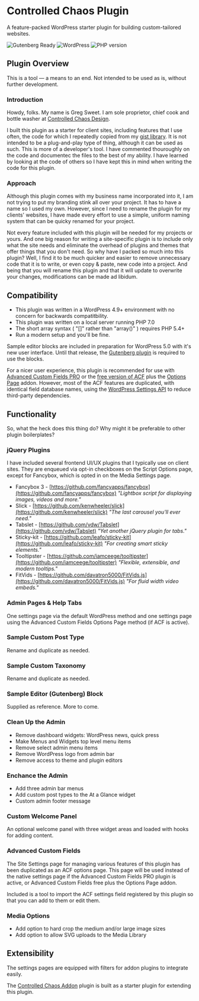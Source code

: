 # Controlled Chaos Plugin

A feature-packed WordPress starter plugin for building custom-tailored websites.

![Gutenberg Ready](https://img.shields.io/badge/Gutenberg-ready-blue.svg)
![WordPress](https://img.shields.io/wordpress/v/akismet.svg?style=flat-square)
![PHP version](https://img.shields.io/php-eye/symfony/symfony.svg?style=flat-square)

## Plugin Overview

This is a tool — a means to an end. Not intended to be used as is, without further development.

### Introduction

Howdy, folks. My name is Greg Sweet. I am sole proprietor, chief cook and bottle washer at [Controlled Chaos Design](http://ccdzine.com/).

I built this plugin as a starter for client sites, including features that I use often, the code for which I repeatedly copied from my [gist library](https://gist.github.com/ControlledChaos). It is not intended to be a plug-and-play type of thing, although it can be used as such. This is more of a developer's tool. I have commented thouroughly on the code and documentec the files to the best of my ability. I have learned by looking at the code of others so I have kept this in mind when writing the code for this plugin.

### Approach

Although this plugin comes with my business name incorporated into it, I am not trying to put my branding stink all over your project. It has to have a name so I used my own. However, since I need to rename the plugin for my clients' websites, I have made every effort to use a simple, uniform naming system that can be quicky renamed for your project.

Not every feature included with this plugin will be needed for my projects or yours. And one big reason for writing a site-specific plugin is to include only what the site needs and eliminate the overhead of plugins and themes that offer things that you don't need. So why have I packed so much into this plugin? Well, I find it to be much quicker and easier to remove unnecessary code that it is to write, or even copy & paste, new code into a project. And being that you will rename this plugin and that it will update to overwrite your changes, modifications can be made ad libidum.

## Compatibility

* This plugin was written in a WordPress 4.9+ environment with no concern for backwards compatitbility.
* This plugin was written on a local server running PHP 7.0
* The short array syntax ( "[]" rather than "array()" ) requires PHP 5.4+
* Run a modern setup and you'll be fine.

Sample editor blocks are included in preparation for WordPress 5.0 with it's new user interface. Until that release, the [Gutenberg plugin](https://wordpress.org/plugins/gutenberg/) is required to use the blocks.

For a nicer user experience, this plugin is recommended for use with [Advanced Custom Fields PRO](https://www.advancedcustomfields.com/pro/) or the [free version of ACF](https://wordpress.org/plugins/advanced-custom-fields/) plus the [Options Page](https://www.advancedcustomfields.com/add-ons/options-page/) addon. However, most of the ACF features are duplicated, with identical field database names, using the [WordPress Settings API](https://developer.wordpress.org/plugins/settings/settings-api/) to reduce third-party dependencies.

## Functionality

So, what the heck does this thing do? Why might it be preferable to other plugin boilerplates?

### jQuery Plugins

I have included several frontend UI/UX plugins that I typically use on client sites. They are enqueued via opt-in checkboxes on the Script Options page, except for Fancybox, which is opted in on the Media Settings page.

* Fancybox 3 - [https://github.com/fancyapps/fancybox](https://github.com/fancyapps/fancybox)
  *"Lightbox script for displaying images, videos and more."*
* Slick - [https://github.com/kenwheeler/slick](https://github.com/kenwheeler/slick)
  *"The last carousel you'll ever need."*
* Tabslet - [https://github.com/vdw/Tabslet](https://github.com/vdw/Tabslet)
  *"Yet another jQuery plugin for tabs."*
* Sticky-kit - [https://github.com/leafo/sticky-kit](https://github.com/leafo/sticky-kit)
  *"For creating smart sticky elements."*
* Tooltipster - [https://github.com/iamceege/tooltipster](https://github.com/iamceege/tooltipster)
  *"Flexible, extensible, and modern tooltips."*
* FitVids - [https://github.com/davatron5000/FitVids.js](https://github.com/davatron5000/FitVids.js)
  *"For fluid width video embeds."*

### Admin Pages & Help Tabs

One settings page via the default WordPress method and one settings page using the Advanced Custom Fields Options Page method (if ACF is active).

### Sample Custom Post Type

Rename and duplicate as needed.

### Sample Custom Taxonomy

Rename and duplicate as needed.

### Sample Editor (Gutenberg) Block

Supplied as reference. More to come.

### Clean Up the Admin

* Remove dashboard widgets: WordPress news, quick press
* Make Menus and Widgets top level menu items
* Remove select admin menu items
* Remove WordPress logo from admin bar
* Remove access to theme and plugin editors

### Enchance the Admin

* Add three admin bar menus
* Add custom post types to the At a Glance widget
* Custom admin footer message

### Custom Welcome Panel

An optional welcome panel with three widget areas and loaded with hooks for adding content.

### Advanced Custom Fields

The Site Settings page for managing various features of this plugin has been duplicated as an ACF options page. This page will be used instead of the native settings page if the Advanced Custom Fields PRO plugin is active, or Advanced Custom Fields free plus the Options Page addon.

Included is a tool to import the ACF settings field registered by this plugin so that you can add to them or edit them.

### Media Options

* Add option to hard crop the medium and/or large image sizes
* Add option to allow SVG uploads to the Media Library

## Extensibility

The settings pages are equipped with filters for addon plugins to integrate easily.

The [Controlled Chaos Addon](https://github.com/ControlledChaos/controlled-chaos-addon) plugin is built as a starter plugin for extending this plugin.
